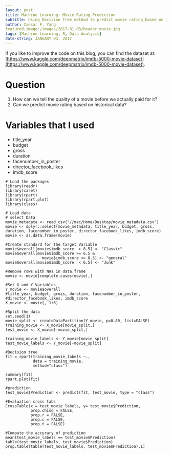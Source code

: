 ```yaml
---
layout: post
title: Machine Learning: Movie Rating Prediction
subtitle: Using Decision Tree method to predict movie rating based on IMDB dataset from kaggle. 
author: Caesar F. Yang
featured-image:/images/2017-01-03/header_movie.jpg 
tags: [Machine Learning, R, Data Analysis]
date-string: JANUARY 03, 2017
---
```


If you like to improve the code on this blog, you can find the dataset at: 
[https://www.kaggle.com/deepmatrix/imdb-5000-movie-dataset](https://www.kaggle.com/deepmatrix/imdb-5000-movie-dataset).

# Question

1. How can we tell the quality of a movie before we actually paid for it? 
2. Can we predict movie rating based on historical data?

# Variables that I used

* title_year
* budget
* gross
* duration
* facenumber_in_poster
* director_facebook_likes
* imdb_score


```{r}
# Load the packages
library(readr)
library(caret)
library(rpart)
library(rpart.plot)
library(class)
```

```{r}
# Load data
# select Data
movie_metadata <- read_csv("//mac/Home/Desktop/movie_metadata.csv")
movie <- dplyr::select(movie_metadata, title_year, budget, gross, duration, facenumber_in_poster, director_facebook_likes, imdb_score)
movie <- as.data.frame(movie)
```

```{r}
#Create standard for the target Variable
movie$overall[movie$imdb_score  > 8.5] <- "Classic"
movie$overall[movie$imdb_score >= 6.5 &
                movie$imdb_score <= 8.5] <- "general"
movie$overall[movie$imdb_score  < 6.5] <- "Junk"
```

```{r}
#Remove rows with NAs in data.frame
movie <- movie[complete.cases(movie),]
```

```{r}
#Set X and Y Variables
Y_movie <- movie$overall
#title_year, budget, gross, duration, facenumber_in_poster, 
#director_facebook_likes, imdb_score
X_movie <- movie[, 1:6]
```

```{r}
#Split the data
set.seed(1)
movie_split <- createDataPartition(Y_movie, p=0.80, list=FALSE)
training_movie <- X_movie[movie_split,]
test_movie <- X_movie[-movie_split,]

training_movie_labels <- Y_movie[movie_split]
test_movie_labels <- Y_movie[-movie_split]
```

```{r}
#Decision tree
fit = rpart(training_movie_labels ~., 
            data = training_movie, 
            method="class")

summary(fit)
rpart.plot(fit)
```

```{r}
#prediction
test_movie$Prediction <- predict(fit, test_movie, type = "class")
```

```{r}
#Evaluation cross tabs
CrossTable(x = test_movie_labels, y= test_movie$Prediction,
           prop.chisq = FALSE,
           prop.r = FALSE,
           prop.c = FALSE,
           prop.t = FALSE)
```

```{r}
#Compute the accurary of prediction
mean(test_movie_labels == test_movie$Prediction)
table(test_movie_labels, test_movie$Prediction)
prop.table(table(test_movie_labels, test_movie$Prediction),1)
```


